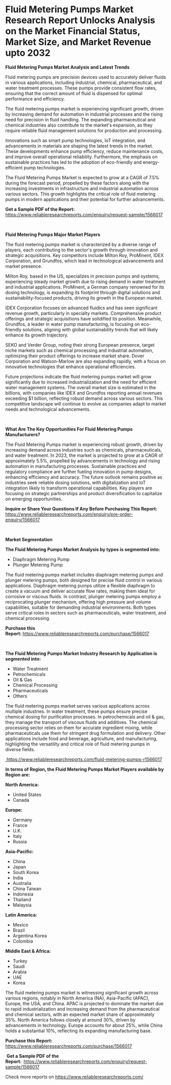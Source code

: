 <p><h1>Fluid Metering Pumps Market Research Report Unlocks Analysis on the Market Financial Status, Market Size, and Market Revenue upto 2032</h1></p><p><strong>Fluid Metering Pumps Market Analysis and Latest Trends</strong></p>
<p><p>Fluid metering pumps are precision devices used to accurately deliver fluids in various applications, including industrial, chemical, pharmaceutical, and water treatment processes. These pumps provide consistent flow rates, ensuring that the correct amount of fluid is dispensed for optimal performance and efficiency.</p><p>The fluid metering pumps market is experiencing significant growth, driven by increasing demand for automation in industrial processes and the rising need for precision in fluid handling. The expanding pharmaceutical and chemical industries also contribute to the market's expansion, as they require reliable fluid management solutions for production and processing.</p><p>Innovations such as smart pump technologies, IoT integration, and advancements in materials are shaping the latest trends in the market. These developments enhance pump efficiency, reduce maintenance costs, and improve overall operational reliability. Furthermore, the emphasis on sustainable practices has led to the adoption of eco-friendly and energy-efficient pump technologies.</p><p>The Fluid Metering Pumps Market is expected to grow at a CAGR of 7.5% during the forecast period, propelled by these factors along with the increasing investments in infrastructure and industrial automation across various sectors. This growth highlights the critical role of fluid metering pumps in modern applications and their potential for further advancements.</p></p>
<p><strong>Get a Sample PDF of the Report:&nbsp;</strong> <a href="https://www.reliableresearchreports.com/enquiry/request-sample/1566017?utm_campaign=1950&utm_medium=2&utm_source=Github&utm_content=ia&utm_term=16022025&utm_id=fluid-metering-pumps">https://www.reliableresearchreports.com/enquiry/request-sample/1566017</a></p>
<p>&nbsp;</p>
<p><strong>Fluid Metering Pumps Major Market Players</strong></p>
<p><p>The fluid metering pumps market is characterized by a diverse range of players, each contributing to the sector's growth through innovation and strategic acquisitions. Key competitors include Milton Roy, ProMinent, IDEX Corporation, and Grundfos, which lead in technological advancements and market presence.</p><p>Milton Roy, based in the US, specializes in precision pumps and systems, experiencing steady market growth due to rising demand in water treatment and industrial applications. ProMinent, a German company renowned for its dosing technology, is expanding its footprint through digital solutions and sustainability-focused products, driving its growth in the European market.</p><p>IDEX Corporation focuses on advanced fluidics and has seen significant revenue growth, particularly in specialty markets. Comprehensive product offerings and strategic acquisitions have solidified its position. Meanwhile, Grundfos, a leader in water pump manufacturing, is focusing on eco-friendly solutions, aligning with global sustainability trends that will likely enhance its growth trajectory.</p><p>SEKO and Verder Group, noting their strong European presence, target niche markets such as chemical processing and industrial automation, optimizing their product offerings to increase market share. Dover Corporation and Watson-Marlow are also expanding rapidly, with a focus on innovative technologies that enhance operational efficiencies.</p><p>Future projections indicate the fluid metering pumps market will grow significantly due to increased industrialization and the need for efficient water management systems. The overall market size is estimated in the billions, with companies like IDEX and Grundfos reporting annual revenues exceeding $1 billion, reflecting robust demand across various sectors. This competitive landscape will continue to evolve as companies adapt to market needs and technological advancements.</p></p>
<p>&nbsp;</p>
<p><strong>What Are The Key Opportunities For Fluid Metering Pumps Manufacturers?</strong></p>
<p><p>The Fluid Metering Pumps market is experiencing robust growth, driven by increasing demand across industries such as chemicals, pharmaceuticals, and water treatment. In 2023, the market is projected to grow at a CAGR of approximately 5.5%, propelled by advancements in technology and rising automation in manufacturing processes. Sustainable practices and regulatory compliance are further fueling innovation in pump designs, enhancing efficiency and accuracy. The future outlook remains positive as industries seek reliable dosing solutions, with digitalization and IoT integration likely to transform operational capabilities. Key players are focusing on strategic partnerships and product diversification to capitalize on emerging opportunities.</p></p>
<p><strong>Inquire or Share Your Questions If Any Before Purchasing This Report:</strong> <a href="https://www.reliableresearchreports.com/enquiry/pre-order-enquiry/1566017?utm_campaign=1950&utm_medium=2&utm_source=Github&utm_content=ia&utm_term=16022025&utm_id=fluid-metering-pumps">https://www.reliableresearchreports.com/enquiry/pre-order-enquiry/1566017</a></p>
<p>&nbsp;</p>
<p><strong>Market Segmentation</strong></p>
<p><strong>The Fluid Metering Pumps Market Analysis by types is segmented into:</strong></p>
<p><ul><li>Diaphragm Metering Pump</li><li>Plunger Metering Pump</li></ul></p>
<p><p>The fluid metering pumps market includes diaphragm metering pumps and plunger metering pumps, both designed for precise fluid control in various applications. Diaphragm metering pumps utilize a flexible diaphragm to create a vacuum and deliver accurate flow rates, making them ideal for corrosive or viscous fluids. In contrast, plunger metering pumps employ a reciprocating plunger mechanism, offering high pressure and volume capabilities, suitable for demanding industrial environments. Both types serve critical roles in sectors such as pharmaceuticals, water treatment, and chemical processing.</p></p>
<p><strong>Purchase this Report:&nbsp;</strong><a href="https://www.reliableresearchreports.com/purchase/1566017?utm_campaign=1950&utm_medium=2&utm_source=Github&utm_content=ia&utm_term=16022025&utm_id=fluid-metering-pumps">https://www.reliableresearchreports.com/purchase/1566017</a></p>
<p>&nbsp;</p>
<p><strong>The Fluid Metering Pumps Market Industry Research by Application is segmented into:</strong></p>
<p><ul><li>Water Treatment</li><li>Petrochemicals</li><li>Oil & Gas</li><li>Chemical Processing</li><li>Pharmaceuticals</li><li>Others</li></ul></p>
<p><p>The fluid metering pumps market serves various applications across multiple industries. In water treatment, these pumps ensure precise chemical dosing for purification processes. In petrochemicals and oil & gas, they manage the transport of viscous fluids and additives. The chemical processing sector relies on them for accurate ingredient mixing, while pharmaceuticals use them for stringent drug formulation and delivery. Other applications include food and beverage, agriculture, and manufacturing, highlighting the versatility and critical role of fluid metering pumps in diverse fields.</p></p>
<p><a href="https://www.reliableresearchreports.com/fluid-metering-pumps-r1566017?utm_campaign=1950&utm_medium=2&utm_source=Github&utm_content=ia&utm_term=16022025&utm_id=fluid-metering-pumps">&nbsp;https://www.reliableresearchreports.com/fluid-metering-pumps-r1566017</a></p>
<p><strong>In terms of Region, the Fluid Metering Pumps Market Players available by Region are:</strong></p>
<p>
    <p> <strong> North America: </strong>
        <ul>
            <li>United States</li>
            <li>Canada</li>
        </ul>
        </p> 
    <p> <strong> Europe: </strong>
        <ul>
            <li>Germany</li>
            <li>France</li>
            <li>U.K.</li>
            <li>Italy</li>
            <li>Russia</li>
        </ul>
        </p> 
    <p> <strong> Asia-Pacific: </strong>
        <ul>
            <li>China</li>
            <li>Japan</li>
            <li>South Korea</li>
            <li>India</li>
            <li>Australia</li>
            <li>China Taiwan</li>
            <li>Indonesia</li>
            <li>Thailand</li>
            <li>Malaysia</li>
        </ul>
        </p> 
    <p> <strong> Latin America: </strong>
        <ul>
            <li>Mexico</li>
            <li>Brazil</li>
            <li>Argentina Korea</li>
            <li>Colombia</li>
        </ul>
        </p> 
    <p> <strong> Middle East & Africa: </strong>
        <ul>
            <li>Turkey</li>
            <li>Saudi</li>
            <li>Arabia</li>
            <li>UAE</li>
            <li>Korea</li>
        </ul>
    </p>
    </p>
<p><p>The fluid metering pumps market is witnessing significant growth across various regions, notably in North America (NA), Asia-Pacific (APAC), Europe, the USA, and China. APAC is projected to dominate the market due to rapid industrialization and increasing demand from the pharmaceutical and chemical sectors, with an expected market share of approximately 35%. North America follows closely at around 30%, driven by advancements in technology. Europe accounts for about 25%, while China holds a substantial 10%, reflecting its expanding manufacturing base.</p></p>
<p><strong>Purchase this Report: </strong><a href="https://www.reliableresearchreports.com/purchase/1566017?utm_campaign=1950&utm_medium=2&utm_source=Github&utm_content=ia&utm_term=16022025&utm_id=fluid-metering-pumps">https://www.reliableresearchreports.com/purchase/1566017</a></p>
<p>&nbsp;<strong>Get a Sample PDF of the Report:&nbsp;&nbsp;</strong><a href="https://www.reliableresearchreports.com/enquiry/request-sample/1566017?utm_campaign=1950&utm_medium=2&utm_source=Github&utm_content=ia&utm_term=16022025&utm_id=fluid-metering-pumps">https://www.reliableresearchreports.com/enquiry/request-sample/1566017</a></p>
<p><strong></strong></p>
<p>Check more reports on <a href="https://www.reliableresearchreports.com/?utm_campaign=1950&utm_medium=2&utm_source=Github&utm_content=ia&utm_term=16022025&utm_id=fluid-metering-pumps">https://www.reliableresearchreports.com/</a></p>
